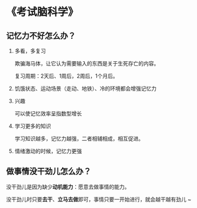 # 《考试脑科学》

## 记忆力不好怎么办？

1. 多看，多复习

    欺骗海马体，让它认为需要输入的东西是关于生死存亡的内容。

    复习周期：2天后、1周后，2周后，1个月后。

2. 饥饿状态、运动场景（走动、地铁）、冷的环境都会增强记忆力

3. 兴趣

    可以使记忆效率呈指数型增长

4. 学习更多的知识

    学习知识越多，记忆力越强，二者相辅相成，相互促进。

5. 情绪激动的时候，记忆力更强

## 做事情没干劲儿怎么办？

没干劲儿是因为缺少**动机能力**：愿意去做事情的能力。

没干劲儿时只要**去干**、**立马去做**即可，事情只要一开始进行，就会越干越有劲儿 ~